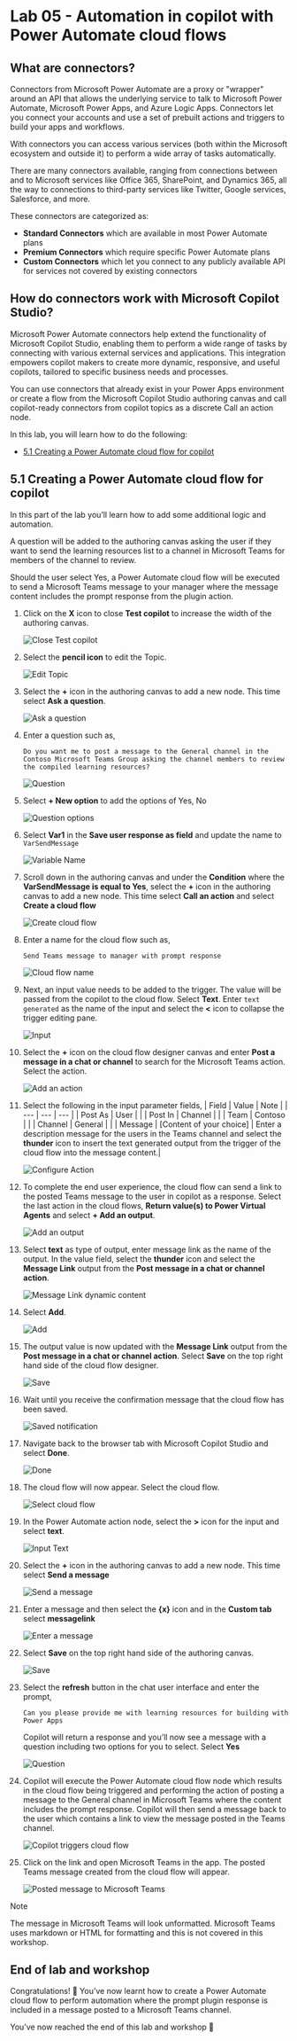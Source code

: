 # Lab 05 - Automation in copilot with Power Automate cloud flows

## What are connectors?

Connectors from Microsoft Power Automate are a proxy or "wrapper" around an API that allows the underlying service to talk to Microsoft Power Automate, Microsoft Power Apps, and Azure Logic Apps. Connectors let you connect your accounts and use a set of prebuilt actions and triggers to build your apps and workflows.

With connectors you can access various services (both within the Microsoft ecosystem and outside it) to perform a wide array of tasks automatically.

There are many connectors available, ranging from connections between and to Microsoft services like Office 365, SharePoint, and Dynamics 365, all the way to connections to third-party services like Twitter, Google services, Salesforce, and more. 

These connectors are categorized as:
- **Standard Connectors**  which are available in most Power Automate plans
- **Premium Connectors** which require specific Power Automate plans
- **Custom Connectors** which let you connect to any publicly available API for services not covered by existing connectors

## How do connectors work with Microsoft Copilot Studio?

Microsoft Power Automate connectors help extend the functionality of Microsoft Copilot Studio, enabling them to perform a wide range of tasks by connecting with various external services and applications. This integration empowers copilot makers to create more dynamic, responsive, and useful copilots, tailored to specific business needs and processes.

You can use connectors that already exist in your Power Apps environment or create a flow from the Microsoft Copilot Studio authoring canvas and call copilot-ready connectors from copilot topics as a discrete Call an action node.

In this lab, you will learn how to do the following:
* [5.1 Creating a Power Automate cloud flow for copilot](#51-creating-a-power-automate-cloud-flow-for-copilot)

## 5.1 Creating a Power Automate cloud flow for copilot

In this part of the lab you’ll learn how to add some additional logic and automation. 

A question will be added to the authoring canvas asking the user if they want to send the learning resources list to a channel in Microsoft Teams for members of the channel to review.

Should the user select Yes, a Power Automate cloud flow will be executed to send a Microsoft Teams message to your manager where the message content includes the prompt response from the plugin action.

1.	Click on the **X** icon to close **Test copilot** to increase the width of the authoring canvas.

    ![Close Test copilot](assets/5.1_01_CloseTestCopilot.jpg)

1.	Select the **pencil icon** to edit the Topic.

    ![Edit Topic](assets/5.1_02_EditTopic.jpg)

1.	Select the **+** icon in the authoring canvas to add a new node. This time select **Ask a question**.
    
    ![Ask a question](assets/5.1_03_AskAQuestion.jpg)

1.	Enter a question such as, 

    ```
    Do you want me to post a message to the General channel in the Contoso Microsoft Teams Group asking the channel members to review the compiled learning resources?
    ```
    
    ![Question](assets/5.1_04_EnterQuestion.jpg)

1. Select **+ New option** to add the options of Yes, No

    ![Question options](assets/5.1_05_QuestionOptions.jpg)

1.	Select **Var1** in the **Save user response as field** and update the name to `VarSendMessage`

    ![Variable Name](assets/5.1_06_VariableName.jpg)

1.	Scroll down in the authoring canvas and under the **Condition** where the **VarSendMessage is equal to Yes**, select the **+** icon in the authoring canvas to add a new node. This time select **Call an action** and select **Create a cloud flow**

    ![Create cloud flow](assets/5.1_07_CreateACloudFlow.jpg)

1.	Enter a name for the cloud flow such as, 

    ```
    Send Teams message to manager with prompt response
    ```
    ![Cloud flow name](assets/5.1_08_CloudFlowName.jpg)

1.	Next, an input value needs to be added to the trigger. The value will be passed from the copilot to the cloud flow. Select **Text**. Enter `text generated` as the name of the input and select the **<** icon to collapse the trigger editing pane.

    ![Input](assets/5.1_10_Input.jpg)

1.	Select the **+** icon on the cloud flow designer canvas and enter **Post a message in a chat or channel** to search for the Microsoft Teams action. Select the action.

    ![Add an action](assets/5.1_11_AddAnAction.jpg)

1.	Select the following in the input parameter fields,
    | Field | Value | Note |
    | --- | --- | --- |
    | Post As | User | |
    | Post In | Channel | |
    | Team | Contoso | |
    | Channel | General | |
    | Message | [Content of your choice] | Enter a description message for the users in the Teams channel and select the **thunder** icon to insert the text generated output from the trigger of the cloud flow into the message content.|

    ![Configure Action](assets/5.1_12_ConfigureAction.jpg)

1.	To complete the end user experience, the cloud flow can send a link to the posted Teams message to the user in copilot as a response. Select the last action in the cloud flows, **Return value(s) to Power Virtual Agents** and select **+ Add an output**. 

    ![Add an output](assets/5.1_13_AddAnOutput.jpg)

1.	Select **text** as type of output, enter message link as the name of the output. In the value field, select the **thunder** icon and select the **Message Link** output from the **Post message in a chat or channel action**.

    ![Message Link dynamic content](assets/5.1_14_MessageLinkDynamicContent.jpg)

1.	Select **Add**.

    ![Add](assets/5.1_15_Add.jpg)

1.	The output value is now updated with the **Message Link** output from the **Post message in a chat or channel action**. Select **Save** on the top right hand side of the cloud flow designer.

    ![Save](assets/5.1_16_Save.jpg)

1.	Wait until you receive the confirmation message that the cloud flow has been saved.

    ![Saved notification](assets/5.1_17_Saved.jpg)

1.	Navigate back to the browser tab with Microsoft Copilot Studio and select **Done**.

    ![Done](assets/5.1_18_Done.jpg)

1. The cloud flow will now appear. Select the cloud flow.

    ![Select cloud flow](assets/5.1_19_SelectCloudFlow.jpg)

1.	In the Power Automate action node, select the **>** icon for the input and select **text**.

    ![Input Text](assets/5.1_20_InputText.jpg)

1.	Select the **+** icon in the authoring canvas to add a new node. This time select **Send a message**

    ![Send a message](assets/5.1_21_SendAMessage.jpg)

1.	Enter a message and then select the **{x}** icon and in the **Custom tab** select **messagelink**

    ![Enter a message](assets/5.1_22_EnterAMessage.jpg)

1.	Select **Save** on the top right hand side of the authoring canvas.

    ![Save](assets/5.1_23_Save.jpg)

1.	Select the **refresh** button in the chat user interface and enter the prompt, 

    ```
    Can you please provide me with learning resources for building with Power Apps
    ```

    Copilot will return a response and you’ll now see a message with a question including two options for you to select. Select **Yes**

    ![Question](assets/5.1_24_Question.jpg)

1.	Copilot will execute the Power Automate cloud flow node which results in the cloud flow being triggered and performing the action of posting a message to the General channel in Microsoft Teams where the content includes the prompt response. Copilot will then send a message back to the user which contains a link to view the message posted in the Teams channel. 

    ![Copilot triggers cloud flow](assets/5.1_25_CopilotTriggersCloudFlow.jpg)

1. Click on the link and open Microsoft Teams in the app. The posted Teams message created from the cloud flow will appear.

    ![Posted message to Microsoft Teams](assets/5.1_26_TeamsMessage.jpg)

> [!NOTE]  
> The message in Microsoft Teams will look unformatted. Microsoft Teams uses markdown or HTML for formatting and this is not covered in this workshop.

## End of lab and workshop

Congratulations! 🎇 You’ve now learnt how to create a Power Automate cloud flow to perform automation where the prompt plugin response is included in a message posted to a Microsoft Teams channel.

You’ve now reached the end of this lab and workshop 🎉
